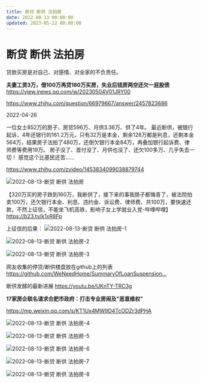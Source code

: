 ```yaml
---
title: 断贷 断供 法拍房
date: 2022-08-13 00:00:00
updated: 2023-05-22 00:00:00
---
```


# 断贷 断供 法拍房

贷款买房是对自己、对感情、对全家的不负责任。

**夫妻工资3万，借100万再贷180万买房，失业后钱房两空还欠一屁股债**https://view.inews.qq.com/w/20230504V01JRY00

https://www.zhihu.com/question/66979667/answer/2457823686

2022-04-26

一位女士852万的房子、房贷596万、月供3.36万、供了4年。
最近断供，被银行起诉，4年还银行的161.2万元，只有32万是本金，剩余128万都是利息，还剩本金564万，结果房子法拍了480万，还倒欠银行本金84万，再叠加银行起诉费、律师费等费用19万。
房子没了、首付没了、月供也没了、还欠100多万、几乎失去一切！
感觉这个比基民还苦……

https://www.zhihu.com/zvideo/1453834099038879744

![2022-08-13-断贷 断供 法拍房](assets/2022-08-13-断贷%20断供%20法拍房.jpeg)

【320万买的房子跌到160万，我断供了，接下来的事我肠子都悔青了，被法院拍卖100万，还欠银行本金、利息、违约金、诉讼费、律师费、共100万，要快速还款，不然上征信，不能坐飞机高铁，影响子女上学就业入党-哔哩哔哩】 https://b23.tv/k1xR8Fp

上征信的后果：
![2022-08-13-断贷 断供 法拍房-1](assets/2022-08-13-断贷%20断供%20法拍房-1.jpeg)

![2022-08-13-断贷 断供 法拍房-2](assets/2022-08-13-断贷%20断供%20法拍房-2.png)

![2022-08-13-断贷 断供 法拍房-3](assets/2022-08-13-断贷%20断供%20法拍房-3.jpeg)

网友收集的停贷/断供楼盘放在github上的列表
https://github.com/WeNeedHome/SummaryOfLoanSuspension…

断供发酵的最新进展
https://youtu.be/UKnTY-TRC3g

**17家房企联名请求合肥市政府：打击专业房闹及"恶意维权"**

https://mp.weixin.qq.com/s/KT1Ux4MW9D4TcODZr3dPHA

![2022-08-13-断贷 断供 法拍房-4](assets/2022-08-13-断贷%20断供%20法拍房-4.jpeg)

![2022-08-13-断贷 断供 法拍房-5](assets/2022-08-13-断贷%20断供%20法拍房-5.jpeg)

![2022-08-13-断贷 断供 法拍房-6](assets/2022-08-13-断贷%20断供%20法拍房-6.jpeg)

![2022-08-13-断贷 断供 法拍房-7](assets/2022-08-13-断贷%20断供%20法拍房-7.jpeg)

![2022-08-13-断贷 断供 法拍房-8](assets/2022-08-13-断贷%20断供%20法拍房-8.jpeg)

